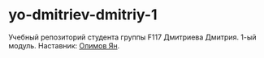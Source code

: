 # yo-dmitriev-dmitriy-1
Учебный репозиторий студента группы F117 Дмитриева Дмитрия. 1-ый модуль.
Наставник: [Олимов Ян](https://t.me/OlimvJan).
